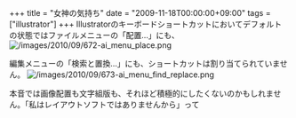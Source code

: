 +++
title = "女神の気持ち"
date = "2009-11-18T00:00:00+09:00"
tags = ["illustrator"]
+++
Illustratorのキーボードショートカットにおいてデフォルトの状態ではファイルメニューの「配置...」にも、
![/images/2010/09/672-ai_menu_place.png](/images/2010/09/672-ai_menu_place.png)

編集メニューの「検索と置換...」にも、ショートカットは割り当てられていません。
![/images/2010/09/673-ai_menu_find_replace.png](/images/2010/09/673-ai_menu_find_replace.png)

本音では画像配置も文字組版も、それほど積極的にしたくないのかもしれません。「私はレイアウトソフトではありませんから」って